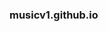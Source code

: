 ### musicv1.github.io






<audio controsl>
  <source src="https://dls.music-fa.com/tagdl/ati/Mehryar%20-%20Gozineha%20(Demo).mp3" type="audio/mpeg">
</audio>
  












